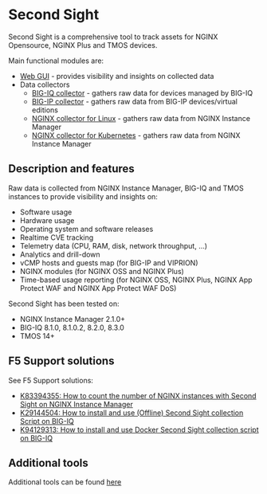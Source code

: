 # Second Sight

Second Sight is a comprehensive tool to track assets for NGINX Opensource, NGINX Plus and TMOS devices.

Main functional modules are:

- [Web GUI](/contrib/GUI) - provides visibility and insights on collected data
- Data collectors
  - [BIG-IQ collector](/contrib/bigiq-collect) - gathers raw data for devices managed by BIG-IQ
  - [BIG-IP collector](/contrib/bigip-collect) - gathers raw data from BIG-IP devices/virtual editions
  - [NGINX collector for Linux](/F5TT.md) - gathers raw data from NGINX Instance Manager
  - [NGINX collector for Kubernetes](/contrib/kubernetes) - gathers raw data from NGINX Instance Manager

## Description and features

Raw data is collected from NGINX Instance Manager, BIG-IQ and TMOS instances to provide visibility and insights on:

- Software usage
- Hardware usage
- Operating system and software releases
- Realtime CVE tracking
- Telemetry data (CPU, RAM, disk, network throughput, ...)
- Analytics and drill-down
- vCMP hosts and guests map (for BIG-IP and VIPRION)
- NGINX modules (for NGINX OSS and NGINX Plus)
- Time-based usage reporting (for NGINX OSS, NGINX Plus, NGINX App Protect WAF and NGINX App Protect WAF DoS)

Second Sight has been tested on:

- NGINX Instance Manager 2.1.0+
- BIG-IQ 8.1.0, 8.1.0.2, 8.2.0, 8.3.0
- TMOS 14+

## F5 Support solutions

See F5 Support solutions:

- [K83394355: How to count the number of NGINX instances with Second Sight on NGINX Instance Manager](https://support.f5.com/csp/article/K83394355)
- [K29144504: How to install and use (Offline) Second Sight collection Script on BIG-IQ](https://support.f5.com/csp/article/K29144504)
- [K94129313: How to install and use Docker Second Sight collection script on BIG-IQ](https://support.f5.com/csp/article/K94129313)

## Additional tools

Additional tools can be found [here](/contrib)
